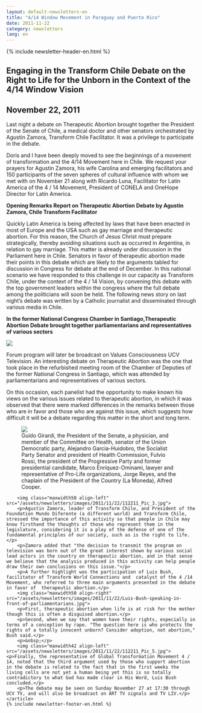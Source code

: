 ```yaml
---
layout: default-newsletters-en
title: "4/14 Window Movement in Paraguay and Puerto Rico"
date: 2011-11-22
category: newsletters
lang: en
---
```

<div id="newsletter">
{% include newsletter-header-en.html %}
	<article>
	    <h1>Engaging in the Transform Chile Debate on the Right to Life for the Unborn in the Context of the 4/14 Window Vision</h1>
		<h2 id="article-date"><time datetime="2011-11-22">November 22, 2011</time></h2>
		<p id="first-paragraph">Last night a debate on Therapeutic Abortion brought together the President of the Senate of Chile, a medical doctor and other senators orchestrated by Agustin Zamora, Transform Chile Facilitator. It was a privilege to participate in the debate.</p>
		<p>Doris and I have been deeply moved to see the beginnings of a movement of transformation and the 4/14 Movement here in Chile. We request your prayers for Agustin Zamora, his wife Carolina and emerging facilitators and 150 participants of the seven spheres of cultural influence with whom we met with on November 21 along with Ricardo Luna, Facilitator for Latin America of the 4 / 14 Movement, President of CONELA and OneHope Director for Latin America.</p>
		<p><strong>Opening Remarks Report on Therapeutic Abortion Debate by Agustin Zamora, Chile Transform Facilitator</strong></p>
		<p>Quickly Latin America is being affected by laws that have been enacted in most of Europe and the USA such as gay marriage and therapeutic abortion. For this reason, the Church of Jesus Christ must prepare strategically, thereby avoiding situations such as occurred in Argentina, in relation to gay marriage. This matter is already under discussion in the Parliament here in Chile. Senators in favor of therapeutic abortion made their points in this debate which are likely to the arguments tabled for discussion in Congress for debate at the end of December. In this national scenario we have responded to this challenge in our capacity as Transform Chile, under the context of the 4 / 14 Vision, by convening this debate with the top government leaders within the congress where the full debate among the politicians will soon be held.  The following news story on last night’s debate was written  by a Catholic journalist and disseminated through various media in Chile.</p>
		<p><strong>In the former National Congress Chamber in Santiago,Therapeutic Abortion Debate brought together parliamentarians and representatives of various sectors</strong></p>
		<img class="maxwidth50 align-left" src="/assets/newsletters/images/2011/11/22/112211_Pic_1.jpg">
		<p>Forum program will later be broadcast on Values ​​Consciousness UCV Television. An interesting debate on Therapeutic Abortion was the one that took place in the refurbished meeting room of the Chamber of Deputies of the former National Congress in Santiago, which was attended by parliamentarians and representatives of various sectors.</p>
		<p>On this occasion, each panelist had the opportunity to make known his views on the various issues related to therapeutic abortion, in which it was observed that there were marked differences in the remarks between those who are in favor and those who are against this issue, which suggests how difficult it will be a debate regarding this matter in the short and long term.</p>
		<figure class="maxwidth100 align-center">
			<img src="/assets/newsletters/images/2011/11/22/112211_Pic_2.jpg">
			<figcaption>Guido Girardi, the President of the Senate, a physician, and member of the Committee on Health, senator of the Union Democratic party, Alejandro Garcia-Huidobro, the Socialist Party Senator and president of Health Commission, Fulvio Rossi, the president of the Progressive Party and former presidential candidate, Marco Enríquez-Ominami, lawyer and representative of Pro-Life organizations, Jorge Reyes, and the chaplain of the President of the Country (La Moneda), Alfred Cooper.</figcaption>
		</figure>

		<img class="maxwidth50 align-left" src="/assets/newsletters/images/2011/11/22/112211_Pic_3.jpg">
		<p>Agustin Zamora, leader of Transform Chile, and President of the Foundation Mundo Diferente (a different world) and Transform Chile, stressed the importance of this activity so that people in Chile may know firsthand the thoughts of those who represent them in the legislature, considering it is a play of the defense of one of the fundamental principles of our society, such as is the right to life.</p>
		<p>Zamora added that "the decision to transmit the program on television was born out of the great interest shown by various social lead actors in the country on therapeutic abortion, and in that sense we believe that the analysis produced in this activity can help people draw their own conclusions on this issue."</p>
		<p>A further highlight was the participation of Luis Bush, facilitator of Transform World Connections and  catalyst of the 4 /14 Movement, who referred to three main arguments presented in the debate in favor of  therapeutic abortion.</p>
		<img class="maxwidth50 align-right" src="/assets/newsletters/images/2011/11/22/Luis-Bush-speaking-in-front-of-parliamentarians.jpg">
		<p>First, therapeutic abortion when life is at risk for the mother though this is often a disguised abortion.</p>
		<p>Second, when we say that women have their rights, especially in terms of a conception by rape. "The question here is who protects the rights of a totally innocent unborn? Consider adoption, not abortion," Bush said.</p>
		<p>&nbsp;</p>
		<img class="maxwidth42 align-left" src="/assets/newsletters/images/2011/11/22/112211_Pic_5.jpg"><p>Finally, the representative of Global Transformation Movement 4 / 14, noted that the third argument used by those who support abortion in the debate is related to the fact that in the first weeks the living cells are not yet a human being yet this is so totally contradictory to what God has made clear in His Word, Luis Bush concluded.</p>
		<p>The debate may be seen on Sunday November 27 at 17:30 through UCV TV, and will also be broadcast on ART TV signals and TV LIV.</p>			
	</article>
	{% include newsletter-footer-en.html %}
</div>
